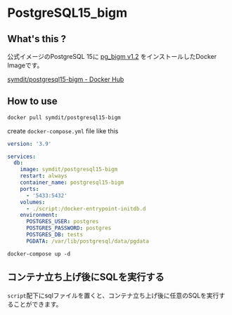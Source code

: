 # PostgreSQL15_bigm

## What's this ?
公式イメージのPostgreSQL 15に [pg_bigm v1.2](https://pgbigm.osdn.jp/) をインストールしたDocker Imageです。

[symdit/postgresql15-bigm - Docker Hub](https://hub.docker.com/repository/docker/symdit/postgresql15-bigm)

## How to use
```bash
docker pull symdit/postgresql15-bigm
```

create `docker-compose.yml` file like this
```yml
version: '3.9'

services:
  db:
    image: symdit/postgresql15-bigm
    restart: always
    container_name: postgresql15-bigm
    ports:
      - '5433:5432'
    volumes:
      - ./script:/docker-entrypoint-initdb.d
    environment:
      POSTGRES_USER: postgres
      POSTGRES_PASSWORD: postgres
      POSTGRES_DB: tests
      PGDATA: /var/lib/postgresql/data/pgdata

```

```
docker-compose up -d
```

## コンテナ立ち上げ後にSQLを実行する
`script`配下にsqlファイルを置くと、コンテナ立ち上げ後に任意のSQLを実行することができます。

